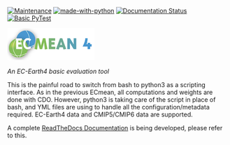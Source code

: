 [![Maintenance](https://img.shields.io/badge/Maintained%3F-yes-green.svg)](https://github.com/oloapinivad/ECmean4/graphs/commit-activity)
[![made-with-python](https://img.shields.io/badge/Made%20with-Python-1f425f.svg)](https://www.python.org/)
[![Documentation Status](https://readthedocs.org/projects/ecmean4/badge/?version=latest)](https://ecmean4.readthedocs.io/en/latest/?badge=latest)
[![Basic PyTest](https://github.com/oloapinivad/ECmean4/actions/workflows/pytest.yml/badge.svg)](https://github.com/oloapinivad/ECmean4/actions/workflows/pytest.yml)


![ECmean4](docs/ecmean4_smallest.png)

*An EC-Earth4 basic evaluation tool*

This is the painful road to switch from bash to python3 as a scripting interface.
As in the previous ECmean, all computations and weights are done with CDO. However, python3 is taking care of the script in place of bash, and YML files are using to handle all the configuration/metadata required. EC-Earth4 data and CMIP5/CMIP6 data are supported.

A complete [ReadTheDocs Documentation](https://ecmean4.readthedocs.io/en/latest/index.html) is being developed, please refer to this.
